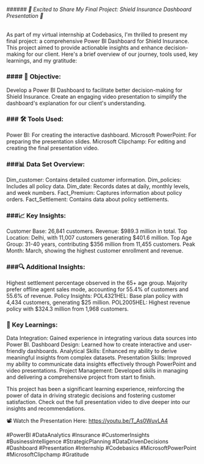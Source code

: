 ###### ###### 🌟 Excited to Share My Final Project: Shield Insurance Dashboard Presentation 🌟

As part of my virtual internship at Codebasics, I'm thrilled to present my final project: 
a comprehensive Power BI Dashboard for Shield Insurance. This project aimed to provide actionable insights and enhance decision-making for our client. 
Here's a brief overview of our journey, tools used, key learnings, and my gratitude:

### ####  🎯 Objective:
Develop a Power BI Dashboard to facilitate better decision-making for Shield Insurance.
Create an engaging video presentation to simplify the dashboard's explanation for our client's understanding.

### ### 🛠 Tools Used:
Power BI: For creating the interactive dashboard.
Microsoft PowerPoint: For preparing the presentation slides.
Microsoft Clipchamp: For editing and creating the final presentation video.

### ###📊 Data Set Overview:
Dim_customer: Contains detailed customer information.
Dim_policies: Includes all policy data.
Dim_date: Records dates at daily, monthly levels, and week numbers.
Fact_Premium: Captures information about policy orders.
Fact_Settlement: Contains data about policy settlements.

### ###📈 Key Insights:
Customer Base: 26,841 customers.
Revenue: $989.3 million in total.
Top Location: Delhi, with 11,007 customers generating $401.6 million.
Top Age Group: 31-40 years, contributing $356 million from 11,455 customers.
Peak Month: March, showing the highest customer enrollment and revenue.

### ###🔍 Additional Insights:
Highest settlement percentage observed in the 65+ age group.
Majority prefer offline agent sales mode, accounting for 55.4% of customers and 55.6% of revenue.
Policy Insights:
POL4321HEL: Base plan policy with 4,434 customers, generating $25 million.
POL2005HEL: Highest revenue policy with $324.3 million from 1,968 customers.

### 🚀 Key Learnings:
Data Integration: Gained experience in integrating various data sources into Power BI.
Dashboard Design: Learned how to create interactive and user-friendly dashboards.
Analytical Skills: Enhanced my ability to derive meaningful insights from complex datasets.
Presentation Skills: Improved my ability to communicate data insights effectively through PowerPoint and video presentations.
Project Management: Developed skills in managing and delivering a comprehensive project from start to finish.


This project has been a significant learning experience, reinforcing the power of data in driving strategic decisions and fostering customer satisfaction. 
Check out the full presentation video to dive deeper into our insights and recommendations.

📽️ Watch the Presentation Here: https://youtu.be/T_As0WuvLA4

#PowerBI #DataAnalytics #Insurance #CustomerInsights #BusinessIntelligence #StrategicPlanning #DataDrivenDecisions 
#Dashboard #Presentation #Internship #Codebasics #MicrosoftPowerPoint #MicrosoftClipchamp #Gratitude
